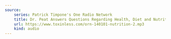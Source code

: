 ```yaml
---
source:
    series: Patrick Timpone's One Radio Network
    title: Dr. Peat Answers Questions Regarding Health, Diet and Nutrition Part 2
    url: https://www.toxinless.com/orn-140101-nutrition-2.mp3
    kind: audio
---
```

